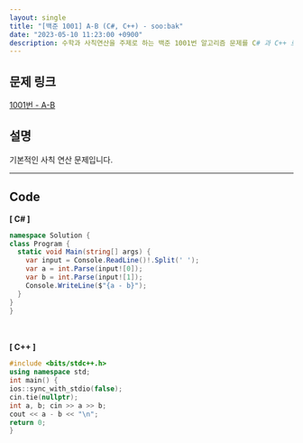 ```yaml
---
layout: single
title: "[백준 1001] A-B (C#, C++) - soo:bak"
date: "2023-05-10 11:23:00 +0900"
description: 수학과 사칙연산을 주제로 하는 백준 1001번 알고리즘 문제를 C# 과 C++ 로 풀이 및 해설
---
```


## 문제 링크
  [1001번 - A-B](https://www.acmicpc.net/problem/1001)

## 설명
기본적인 사칙 연산 문제입니다. <br>

- - -

## Code
<b>[ C# ] </b>
<br>

  ```c#
namespace Solution {
  class Program {
    static void Main(string[] args) {
      var input = Console.ReadLine()!.Split(' ');
      var a = int.Parse(input![0]);
      var b = int.Parse(input![1]);
      Console.WriteLine($"{a - b}");
    }
  }
}
  ```
<br><br>
<b>[ C++ ] </b>
<br>

  ```c++
#include <bits/stdc++.h>
using namespace std;
int main() {
  ios::sync_with_stdio(false);
  cin.tie(nullptr);
  int a, b; cin >> a >> b;
  cout << a - b << "\n";
  return 0;
}
  ```
